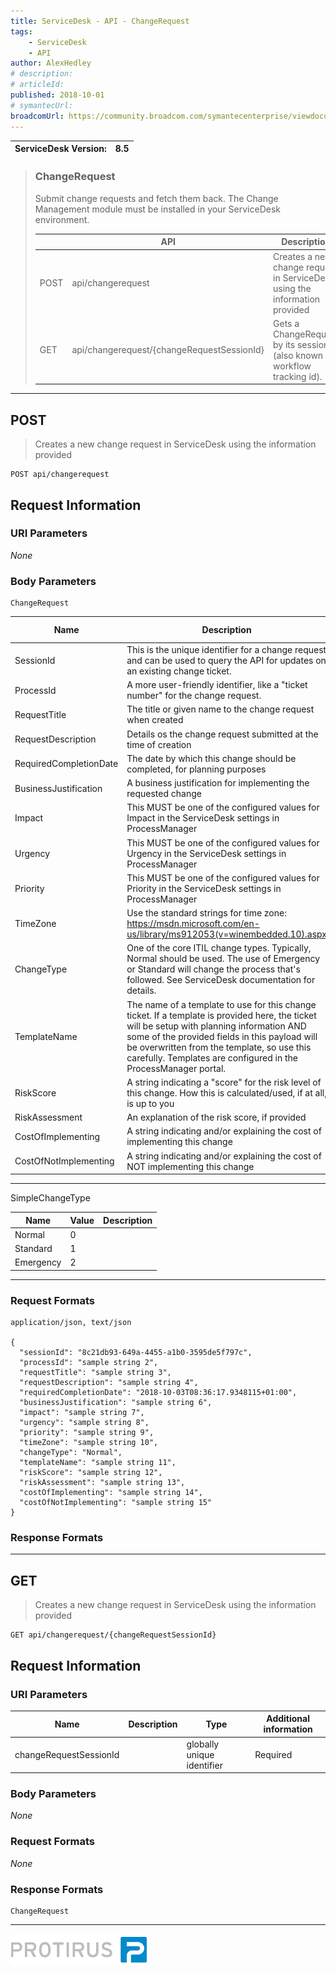 ```yaml
---
title: ServiceDesk - API - ChangeRequest
tags:
    - ServiceDesk
    - API
author: AlexHedley
# description: 
# articleId: 
published: 2018-10-01
# symantecUrl:
broadcomUrl: https://community.broadcom.com/symantecenterprise/viewdocument/servicedesk-api-changerequest?CommunityKey=04ead5e9-3643-4118-b853-afa5a58710c6&tab=librarydocuments
---
```


<?# Markdown ?>
<?!^ "./../includes/posts/servicedesk-api.md" /?>
<?#/ Markdown ?>

| ServiceDesk Version: | 8.5 |
| --- | --- |

> ### ChangeRequest
> 
> Submit change requests and fetch them back. The Change Management module must be installed in your ServiceDesk environment.
> 
> |  | API | Description |
> | --- | --- | --- |
> | POST | api/changerequest | Creates a new change request in ServiceDesk using the information provided |
> | GET | api/changerequest/{changeRequestSessionId} | Gets a ChangeRequest by its session id (also known as workflow tracking id). |

---
  
## POST

> Creates a new change request in ServiceDesk using the information provided

    POST api/changerequest

## Request Information
  
### URI Parameters
  
*None*
  
### Body Parameters

    ChangeRequest

| Name | Description | Type | Additional information |
| --- | --- | --- | --- |
| SessionId | This is the unique identifier for a change request and can be used to query the API for updates on an existing change ticket. | globally unique identifier | None. |
| ProcessId | A more user-friendly identifier, like a "ticket number" for the change request. | string | None. |
| RequestTitle | The title or given name to the change request when created | string | None. |
| RequestDescription | Details os the change request submitted at the time of creation | string | None. |
| RequiredCompletionDate | The date by which this change should be completed, for planning purposes | date | None. |
| BusinessJustification | A business justification for implementing the requested change | string | None. |
| Impact | This MUST be one of the configured values for Impact in the ServiceDesk settings in ProcessManager | string | None. |
| Urgency | This MUST be one of the configured values for Urgency in the ServiceDesk settings in ProcessManager | string | None. |
| Priority | This MUST be one of the configured values for Priority in the ServiceDesk settings in ProcessManager | string | None. |
| TimeZone | Use the standard strings for time zone: https://msdn.microsoft.com/en-us/library/ms912053(v=winembedded.10).aspx | string | None. |
| ChangeType | One of the core ITIL change types. Typically, Normal should be used. The use of Emergency or Standard will change the process that's followed. See ServiceDesk documentation for details. | SimpleChangeType | None. |
| TemplateName | The name of a template to use for this change ticket. If a template is provided here, the ticket will be setup with planning information AND some of the provided fields in this payload will be overwritten from the template, so use this carefully. Templates are configured in the ProcessManager portal. | string | None. |
| RiskScore | A string indicating a "score" for the risk level of this change. How this is calculated/used, if at all, is up to you | string | None. |
| RiskAssessment | An explanation of the risk score, if provided | string | None. |
| CostOfImplementing | A string indicating and/or explaining the cost of implementing this change | string | None. |
| CostOfNotImplementing | A string indicating and/or explaining the cost of NOT implementing this change | string | None. |

---

SimpleChangeType

| Name | Value | Description |
| --- | --- | --- |
| Normal | 0 |  |
| Standard | 1 |  |
| Emergency | 2 |  |

---

### Request Formats

    application/json, text/json

    {
      "sessionId": "8c21db93-649a-4455-a1b0-3595de5f797c",
      "processId": "sample string 2",
      "requestTitle": "sample string 3",
      "requestDescription": "sample string 4",
      "requiredCompletionDate": "2018-10-03T08:36:17.9348115+01:00",
      "businessJustification": "sample string 6",
      "impact": "sample string 7",
      "urgency": "sample string 8",
      "priority": "sample string 9",
      "timeZone": "sample string 10",
      "changeType": "Normal",
      "templateName": "sample string 11",
      "riskScore": "sample string 12",
      "riskAssessment": "sample string 13",
      "costOfImplementing": "sample string 14",
      "costOfNotImplementing": "sample string 15"
    }

### Response Formats

---
  
## GET

> Creates a new change request in ServiceDesk using the information provided

    GET api/changerequest/{changeRequestSessionId}

## Request Information
  
### URI Parameters

| Name | Description | Type | Additional information |
| --- | --- | --- | --- |
| changeRequestSessionId |  | globally unique identifier | Required |

### Body Parameters
  
*None*
  
### Request Formats
  
*None*
  
### Response Formats

    ChangeRequest

---
  
[![Protirus](images\Protirus.png)](https://www.protirus.com/)
